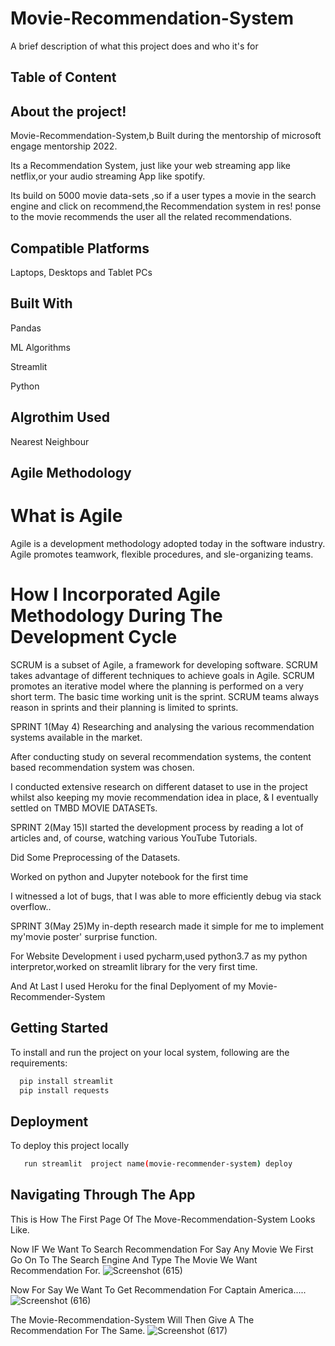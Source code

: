 
# Movie-Recommendation-System

A brief description of what this project does and who it's for


## Table of Content

## About the project!

Movie-Recommendation-System,b
Built during the mentorship of microsoft engage mentorship 2022.

Its a Recommendation System, just like your web streaming app like netflix,or your audio streaming App like spotify.

Its build on 5000 movie data-sets ,so if a user types a movie in the search engine and click on recommend,the Recommendation system in res!
ponse to the movie recommends the user all the related recommendations.

## Compatible Platforms
Laptops, Desktops and Tablet PCs
## Built With

Pandas

ML Algorithms

Streamlit

Python
## Algrothim Used

Nearest Neighbour
## Agile Methodology
# What is Agile

Agile is a development methodology adopted today in the software industry. Agile promotes teamwork, flexible procedures, and sle-organizing teams.

# How I Incorporated Agile Methodology During The Development Cycle

SCRUM is a subset of Agile, a framework for developing software. SCRUM takes advantage of different techniques to achieve goals in Agile. SCRUM promotes an iterative model where the planning is performed on a very short term. The basic time working unit is the sprint. SCRUM teams always reason in sprints and their planning is limited to sprints.

SPRINT 1(May 4)
Researching and analysing the various recommendation systems available in the market.

After conducting study on several recommendation systems, the content based   recommendation system was chosen.

I conducted extensive research on different dataset to use in the project whilst also keeping my movie recommendation idea in place, & I eventually settled on TMBD  MOVIE DATASETs.

SPRINT 2(May 15)I started the development process by reading a lot of articles and, of course, watching various YouTube Tutorials.

Did Some Preprocessing of the Datasets.

Worked on python and Jupyter notebook for the first time

I witnessed a lot of bugs, that I was able to more efficiently debug via stack overflow..

SPRINT 3(May 25)My in-depth research made it simple for me to implement my'movie poster' surprise function.

For Website Development i used pycharm,used python3.7 as my python interpretor,worked on streamlit library for the very first time.

And At Last I used Heroku for the final Deplyoment of my Movie-Recommender-System




##  Getting Started

To install and run the project on your local system, following are the requirements:


```bash
  pip install streamlit
  pip install requests
```
    
## Deployment

To deploy this project locally

```bash
   run streamlit  project name(movie-recommender-system) deploy
```


## Navigating Through The App
This is How The First Page Of The Move-Recommendation-System Looks Like.

Now IF We Want To Search Recommendation For Say Any Movie We First Go On To The Search Engine And Type The Movie We Want Recommendation For.
![Screenshot (615)](https://user-images.githubusercontent.com/98551275/170883754-f092d51a-1639-45d7-ab9b-9688709d8bca.png)

Now For Say We Want To Get Recommendation For  Captain America.....
![Screenshot (616)](https://user-images.githubusercontent.com/98551275/170883798-32ef815b-8b93-4b36-9214-c566f2302e87.png)

The Movie-Recommendation-System Will Then Give A The Recommendation For The Same.
![Screenshot (617)](https://user-images.githubusercontent.com/98551275/170883802-bd0c8e16-a740-4fde-ae5a-64cc7f26be0f.png)
